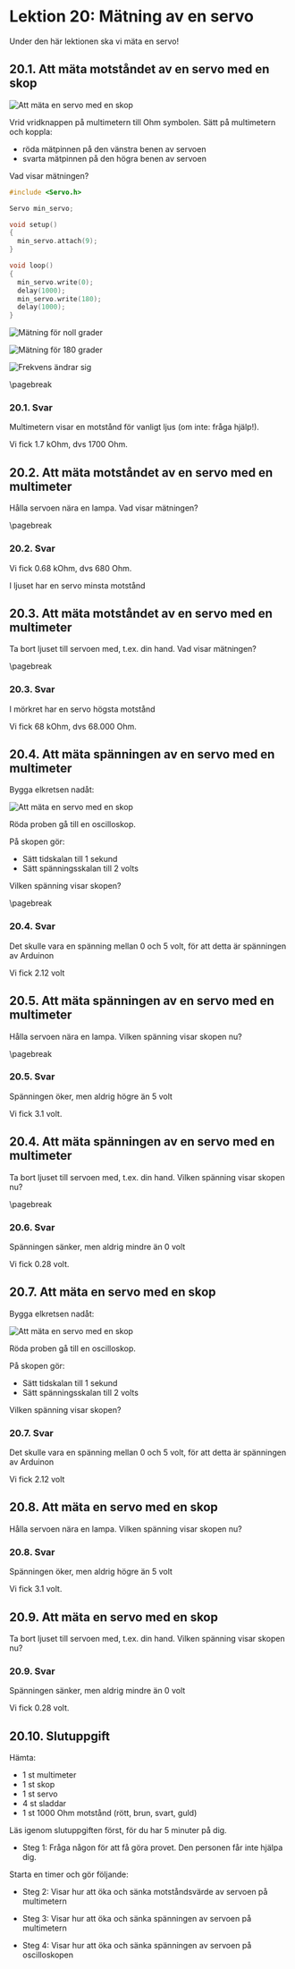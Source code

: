 # Lektion 20: Mätning av en servo

Under den här lektionen ska vi mäta en servo!

## 20.1. Att mäta motståndet av en servo med en skop

![Att mäta en servo med en skop](maetning_av_en_servo_anslutning.jpg)

Vrid vridknappen på multimetern till Ohm symbolen.
Sätt på multimetern och koppla:

- röda mätpinnen på den vänstra benen av servoen
- svarta mätpinnen på den högra benen av servoen

Vad visar mätningen?

```c++
#include <Servo.h>

Servo min_servo;

void setup()
{
  min_servo.attach(9);
}

void loop()
{
  min_servo.write(0);
  delay(1000);
  min_servo.write(180);
  delay(1000);
}
```


![Mätning för noll grader](maetning_av_en_servo_0_annotated.png)

![Mätning för 180 grader](maetning_av_en_servo_180_annotated.png)

![Frekvens ändrar sig](maetning_av_en_servo_frekwens_aendrar_sig.jpg)


\pagebreak

### 20.1. Svar

Multimetern visar en motstånd för vanligt ljus (om inte: fråga hjälp!).

Vi fick 1.7 kOhm, dvs 1700 Ohm.

## 20.2. Att mäta motståndet av en servo med en multimeter

Hålla servoen nära en lampa. Vad visar mätningen?

\pagebreak

### 20.2. Svar

Vi fick 0.68 kOhm, dvs 680 Ohm.

I ljuset har en servo minsta motstånd

## 20.3. Att mäta motståndet av en servo med en multimeter

Ta bort ljuset till servoen med, t.ex. din hand. Vad visar mätningen?

\pagebreak

### 20.3. Svar

I mörkret har en servo högsta motstånd

Vi fick 68 kOhm, dvs 68.000 Ohm.

## 20.4. Att mäta spänningen av en servo med en multimeter

Bygga elkretsen nadåt:

![Att mäta en servo med en skop](maetning_av_en_servo_2.png)

Röda proben gå till en oscilloskop.

På skopen gör:

- Sätt tidskalan till 1 sekund
- Sätt spänningsskalan till 2 volts

Vilken spänning visar skopen?

\pagebreak

### 20.4. Svar

Det skulle vara en spänning mellan 0 och 5 volt,
för att detta är spänningen av Arduinon

Vi fick 2.12 volt

## 20.5. Att mäta spänningen av en servo med en multimeter

Hålla servoen nära en lampa.
Vilken spänning visar skopen nu?

\pagebreak

### 20.5. Svar

Spänningen öker, men aldrig högre än 5 volt

Vi fick 3.1 volt.

## 20.4. Att mäta spänningen av en servo med en multimeter

Ta bort ljuset till servoen med, t.ex. din hand.
Vilken spänning visar skopen nu?

\pagebreak

### 20.6. Svar

Spänningen sänker,  men aldrig mindre än 0 volt

Vi fick 0.28 volt.

## 20.7. Att mäta en servo med en skop

Bygga elkretsen nadåt:

![Att mäta en servo med en skop](maetning_av_en_servo_2.png)

Röda proben gå till en oscilloskop.

På skopen gör:

- Sätt tidskalan till 1 sekund
- Sätt spänningsskalan till 2 volts

Vilken spänning visar skopen?

### 20.7. Svar

Det skulle vara en spänning mellan 0 och 5 volt,
för att detta är spänningen av Arduinon

Vi fick 2.12 volt

## 20.8. Att mäta en servo med en skop

Hålla servoen nära en lampa.
Vilken spänning visar skopen nu?

### 20.8. Svar

Spänningen öker, men aldrig högre än 5 volt

Vi fick 3.1 volt.

## 20.9. Att mäta en servo med en skop

Ta bort ljuset till servoen med, t.ex. din hand.
Vilken spänning visar skopen nu?

### 20.9. Svar

Spänningen sänker,  men aldrig mindre än 0 volt

Vi fick 0.28 volt.

## 20.10. Slutuppgift

Hämta:

- 1 st multimeter
- 1 st skop
- 1 st servo
- 4 st sladdar
- 1 st 1000 Ohm motstånd (rött, brun, svart, guld)

Läs igenom slutuppgiften först, för du har 5 minuter på dig.

- Steg 1: Fråga någon för att få göra provet. Den personen får inte hjälpa dig.

Starta en timer och gör följande:

- Steg 2: Visar hur att öka och sänka motståndsvärde av servoen på multimetern

- Steg 3: Visar hur att öka och sänka spänningen av servoen på multimetern

- Steg 4: Visar hur att öka och sänka spänningen av servoen på oscilloskopen
